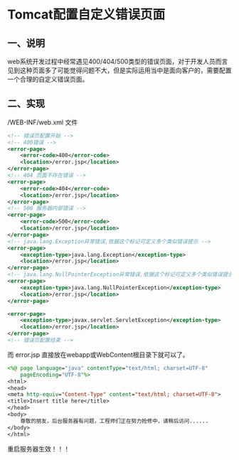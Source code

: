 # Tomcat配置自定义错误页面

## 一、说明

web系统开发过程中经常遇见400/404/500类型的错误页面，对于开发人员而言见到这种页面多了可能觉得问题不大，但是实际运用当中是面向客户的，需要配置一个合理的自定义错误页面。

## 二、实现

/WEB-INF/web.xml 文件

```xml
<!-- 错误页配置开始 -->
<!-- 400错误 -->
<error-page>
	<error-code>400</error-code>
	<location>/error.jsp</location>
</error-page>
<!-- 404 页面不存在错误 -->
<error-page>
	<error-code>404</error-code>
	<location>/error.jsp</location>
</error-page>
<!-- 500 服务器内部错误 -->
<error-page>
	<error-code>500</error-code>
	<location>/error.jsp</location>
</error-page>
<!-- java.lang.Exception异常错误,依据这个标记可定义多个类似错误提示 -->
<error-page>
	<exception-type>java.lang.Exception</exception-type>
	<location>/error.jsp</location>
</error-page>
<!-- java.lang.NullPointerException异常错误,依据这个标记可定义多个类似错误提示 -->
<error-page>
	<exception-type>java.lang.NullPointerException</exception-type>
	<location>/error.jsp</location>
</error-page>

<error-page>
	<exception-type>javax.servlet.ServletException</exception-type>
	<location>/error.jsp</location>
</error-page>
<!-- 错误页配置结束 -->
```

而 error.jsp 直接放在webapp或WebContent根目录下就可以了。

```jsp
<%@ page language="java" contentType="text/html; charset=UTF-8"
    pageEncoding="UTF-8"%>
<html>
<head>
<meta http-equiv="Content-Type" content="text/html; charset=UTF-8">
<title>Insert title here</title>
</head>
<body>
	尊敬的朋友，后台服务器有问题，工程师们正在努力抢修中，请稍后访问......
</body>
</html>
```

重启服务器生效！！！